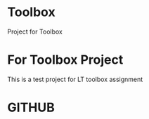 # Toolbox
Project for Toolbox
<html>
<body>

<h1>For Toolbox Project</h1>

<p>This is a test project for LT toolbox assignment</p>
<h1>GITHUB</h1>

</body>
</html>
